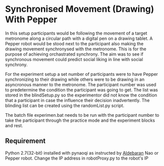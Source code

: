 # Synchronised Movement (Drawing) With Pepper
In this setup participants would be following the movement of a target metronome along a circular path with a digital pen on a drawing tablet. A Pepper robot would be stood next to the participant also making the drawing movement synchronysed with the metronome. This is for the purpose of achieving orchastrated synchrony. The aim was to see if synchronous movement could predict social liking in line with social synchrony.

For the experiment setup a set number of participants were to have Pepper synchronizing to their drawing while others were to be drawing in an asyncronous manner to the metronome. The participant number was used to predetermine the condition the participant was going to get. The list was stored in the blindSetup.py so the experimentor did not know the condition that a participant in case the influence their decision inadvertently. The blinding list can be created using the randomList.py script.

The batch file experimen.bat needs to be run with the participant number to take the participant through the practice mode and the experiment blocks and rest.

## Requirement
Python 2.7(32-bit) installed with pynaoqi as instructed by [Aldebaran](http://doc.aldebaran.com/2-5/dev/python/install_guide.html)
Nao or Pepper robot. 
Change the IP address in robotProxy.py to the robot's IP

